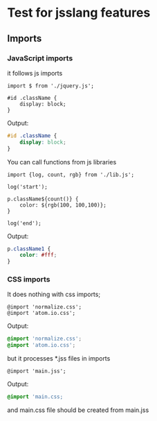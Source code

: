 # Test for jsslang features

## Imports

### JavaScript imports

it follows js imports
```jsslang
import $ from './jquery.js';

#id .className {
    display: block;
}
```

Output:
```css
#id .className {
    display: block;
}
```

You can call functions from js libraries

```jsslang
import {log, count, rgb} from './lib.js';

log('start');

p.className${count()} {
    color: ${rgb(100, 100,100)};
}

log('end');
```

Output:
```css
p.className1 {
    color: #fff;
}
```

### CSS imports

It does nothing with css imports;
```jsslang
@import 'normalize.css';
@import 'atom.io.css';
```

Output:
```css
@import 'normalize.css';
@import 'atom.io.css';
```

but it processes *.jss files in imports
```jsslang
@import 'main.jss';
```

Output:
```css
@import 'main.css;
```

and main.css file should be created from main.jss
